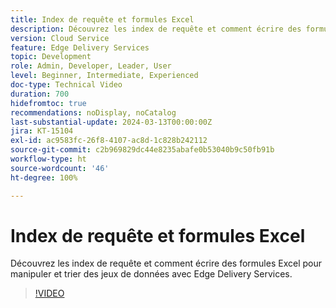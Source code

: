 ```yaml
---
title: Index de requête et formules Excel
description: Découvrez les index de requête et comment écrire des formules Excel pour manipuler et trier des jeux de données avec Edge Delivery Services.
version: Cloud Service
feature: Edge Delivery Services
topic: Development
role: Admin, Developer, Leader, User
level: Beginner, Intermediate, Experienced
doc-type: Technical Video
duration: 700
hidefromtoc: true
recommendations: noDisplay, noCatalog
last-substantial-update: 2024-03-13T00:00:00Z
jira: KT-15104
exl-id: ac9583fc-26f8-4107-ac8d-1c828b242112
source-git-commit: c2b969829dc44e8235abafe0b53040b9c50fb91b
workflow-type: ht
source-wordcount: '46'
ht-degree: 100%

---
```


# Index de requête et formules Excel

Découvrez les index de requête et comment écrire des formules Excel pour manipuler et trier des jeux de données avec Edge Delivery Services.

>[!VIDEO](https://video.tv.adobe.com/v/3427787/?learn=on)
